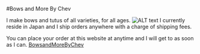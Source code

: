 #Bows and More By Chev

I make bows and tutus of all varieties, for all ages. 
![ALT text](https://scontent-nrt1-1.xx.fbcdn.net/v/t31.0-8/15844263_10158138621280089_6082701454147154511_o.jpg?oh=aaf15f1229f2dbf28a4eb25f6b5be375&oe=5AA54A92)
I currently reside in Japan and I ship orders anywhere with a charge of shipping fees.

You can place your order at this website at anytime and I will get to as soon as I can.  [BowsandMoreByChev](https://www.facebook.com/bowsandmorebychev/ "To the site") 
